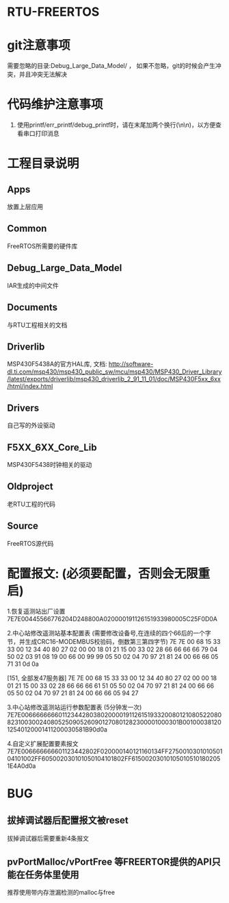 # RTU-FREERTOS

# git注意事项
需要忽略的目录:Debug_Large_Data_Model/ ， 如果不忽略，git的时候会产生冲突，并且冲突无法解决

# 代码维护注意事项
1. 使用printf/err_printf/debug_printf时，请在末尾加两个换行(\n\n)，以方便查看串口打印消息



# 工程目录说明

## Apps
放置上层应用

## Common
FreeRTOS所需要的硬件库

## Debug_Large_Data_Model
IAR生成的中间文件

## Documents
与RTU工程相关的文档

## Driverlib
MSP430F5438A的官方HAL库, 文档: http://software-dl.ti.com/msp430/msp430_public_sw/mcu/msp430/MSP430_Driver_Library/latest/exports/driverlib/msp430_driverlib_2_91_11_01/doc/MSP430F5xx_6xx/html/index.html

## Drivers
自己写的外设驱动

## F5XX_6XX_Core_Lib
MSP430F5438时钟相关的驱动

## Oldproject
老RTU工程的代码

## Source
FreeRTOS源代码




# 配置报文: (必须要配置，否则会无限重启)
1.恢复遥测站出厂设置  
7E7E00445566776204D248800A020000191126151933980005C25F0D0A

2.中心站修改遥测站基本配置表 (需要修改设备号,在连续的四个66后的一个字节，并生成CRC16-MODEMBUS校验码，倒数第三第四字节)
7E 7E 00 68 15 33 33 00 12 34 40 80 27 02 00 00 18 01 21 15 00 33 02 28 66 66 66 66 79 04 50 02 03 91 08 19 00 66 00 99 99 05 50 02 04 70 97 21 81 24 00 66 66 05 71 31 0d 0a

[151, 全部发47服务器]
7E 7E 00 68 15 33 33 00 12 34 40 80 27 02 00 00 18 01 21 15 00 33 02 28 66 66 66 61 51 05 50 02 04 70 97 21 81 24 00 66 66 05 50 02 04 70 97 21 81 24 00 66 66 05 94 27

3.中心站修改遥测站运行参数配置表 (5分钟发一次)
7E7E006666666601123442803802000019112615193320080121080522080823100300240805250905260901270801282300001000301B0010003812012540120001411200030581B90d0a

4.自定义扩展配置要素报文
7E7E006666666601123442802F020000140121160134FF275001030101050104101002FF605002030101050104101802FF615002030101050105101802051E4A0d0a 




# BUG

## 拔掉调试器后配置报文被reset
拔掉调试器后需要重新4条报文

## pvPortMalloc/vPortFree 等FREERTOR提供的API只能在任务体里使用
推荐使用带内存泄漏检测的malloc与free
